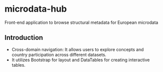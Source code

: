 # microdata-hub
Front-end application to browse structural metadata for European microdata
## Introduction
* Cross-domain navigation: It allows users to explore concepts and country participation across different datasets.
* It utilizes Bootstrap for layout and DataTables for creating interactive tables. 
